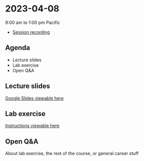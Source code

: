 # 2023-04-08
9:00 am to 1:00 pm Pacific
* [Session recording](https://youtu.be/s-t9gbYjEwQ)

## Agenda
* Lecture slides
* Lab exercise
* Open Q&A

## Lecture slides
[Google Slides viewable here](https://docs.google.com/presentation/d/1kRh5kt_-Z13mVqiS9oNkz-24ZdgCdl2rbiYneujIGA8/edit?usp=sharing)

## Lab exercise
[Instructions viewable here](https://github.com/alex-pakalniskis/gisc606-spring2023/blob/main/lab3/GISC606_L3.ipynb)

## Open Q&A
About lab exercise, the rest of the course, or general career stuff
